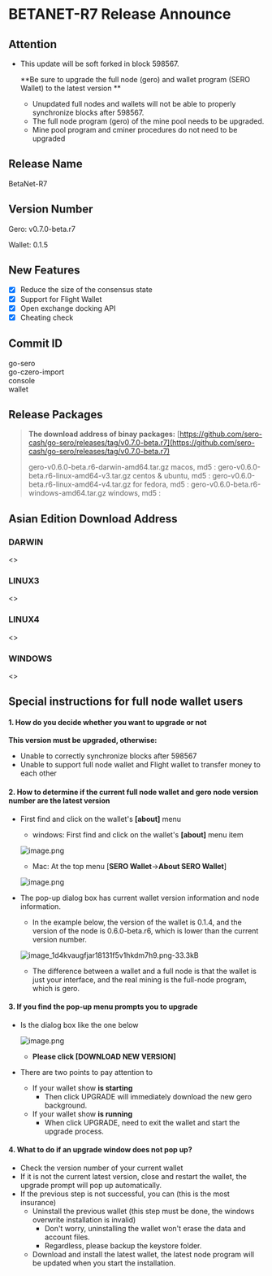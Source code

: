 # BETANET-R7 Release Announce

## Attention

  - This update will be soft forked in block 598567. 

    **Be sure to upgrade the full node (gero) and wallet program (SERO Wallet) to the latest version **

      - Unupdated full nodes and wallets will not be able to properly synchronize blocks after 598567.
      - The full node program (gero) of the mine pool needs to be upgraded.
      - Mine pool program and cminer procedures do not need to be upgraded

## Release Name

BetaNet-R7

## Version Number

Gero: v0.7.0-beta.r7

Wallet: 0.1.5

## New Features

- [x] Reduce the size of the consensus state
- [x] Support for Flight Wallet
- [x] Open exchange docking API
- [x] Cheating check

## Commit ID

go-sero      
go-czero-import  
console  
wallet  

## Release Packages

> **The download address of binay packages:**
> [https://github.com/sero-cash/go-sero/releases/tag/v0.7.0-beta.r7](https://github.com/sero-cash/go-sero/releases/tag/v0.7.0-beta.r7)
>
> gero-v0.6.0-beta.r6-darwin-amd64.tar.gz  macos,  md5 :
> gero-v0.6.0-beta.r6-linux-amd64-v3.tar.gz  centos & ubuntu, md5 : 
> gero-v0.6.0-beta.r6-linux-amd64-v4.tar.gz  for fedora, md5 : 
> gero-v0.6.0-beta.r6-windows-amd64.tar.gz  windows, md5 : 

## Asian Edition Download Address

### DARWIN

<>

### LINUX3

<>

### LINUX4

<>

### WINDOWS

<>

## Special instructions for full node wallet users

#### 1. How do you decide whether you want to upgrade or not

**This version must be upgraded, otherwise:**
* Unable to correctly synchronize blocks after 598567
* Unable to support full node wallet and Flight wallet to transfer money to each other

#### 2. How to determine if the current full node wallet and gero node version number are the latest version

- First find and click on the wallet's **[about]** menu

  - windows: First find and click on the wallet's **[about]** menu item

  ![image.png](https://upload-images.jianshu.io/upload_images/277023-eb709ef0c8c47af1.png?imageMogr2/auto-orient/strip%7CimageView2/2/w/400)

  - Mac: At the top menu [**SERO Wallet**->**About SERO Wallet**]

  ![image.png](https://upload-images.jianshu.io/upload_images/277023-8188131215142e1b.png?imageMogr2/auto-orient/strip%7CimageView2/2/w/400)

- The pop-up dialog box has current wallet version information and node information.

  - In the example below, the version of the wallet is 0.1.4, and the version of the node is 0.6.0-beta.r6, which is lower than the current version number.

  ![image_1d4kvaugfjar18131f5v1hkdm7h9.png-33.3kB](http://static.zybuluo.com/erlenzi-han/69qajk0nmal82z6bpqv5e972/image_1d4kvaugfjar18131f5v1hkdm7h9.png)

  - The difference between a wallet and a full node is that the wallet is just your interface, and the real mining is the full-node program, which is gero.

#### 3. If you find the pop-up menu prompts you to upgrade

- Is the dialog box like the one below

  ![image.png](https://upload-images.jianshu.io/upload_images/277023-dff2c76a75d2f6e0.png?imageMogr2/auto-orient/strip%7CimageView2/2/w/600)

  - **Please click [DOWNLOAD NEW VERSION]**

- There are two points to pay attention to
  - If your wallet show **is starting**
    - Then click UPGRADE will immediately download the new gero background.
  - If your wallet show **is running**
    - When click UPGRADE, need to exit the wallet and start the upgrade process.

#### 4. What to do if an upgrade window does not pop up?

- Check the version number of your current wallet
- If it is not the current latest version, close and restart the wallet, the upgrade prompt will pop up automatically.
- If the previous step is not successful, you can (this is the most insurance)
  - Uninstall the previous wallet (this step must be done, the windows overwrite installation is invalid)
    - Don't worry, uninstalling the wallet won't erase the data and account files.
    - Regardless, please backup the keystore folder.
  - Download and install the latest wallet, the latest node program will be updated when you start the installation.